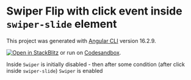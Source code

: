 # Swiper Flip with click event inside  `swiper-slide` element

This project was generated with [Angular CLI](https://github.com/angular/angular-cli) version 16.2.9.

[![Open in StackBlitz](https://developer.stackblitz.com/img/open_in_stackblitz.svg)](https://stackblitz.com/fork/github/digit81/swiper-with-basic-expandable) or run on [Codesandbox](https://codesandbox.io/s/github/digit81/swiper-with-basic-expandable/tree/main).




Inside `Swiper` is initially disabled - then after some condition (after click inside `swiper-slide`) `Swiper` is enabled  
